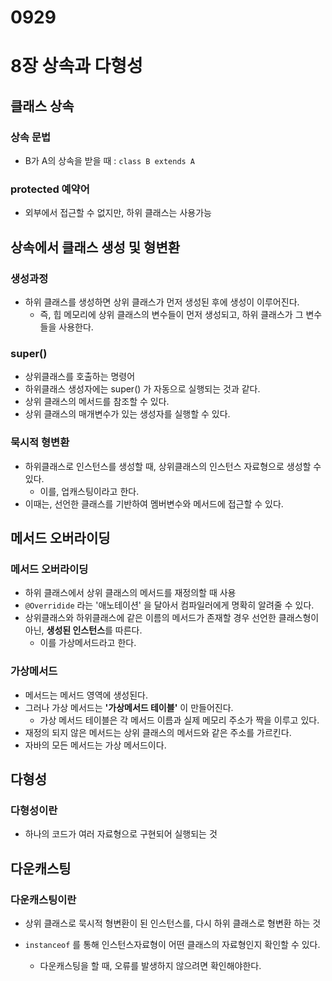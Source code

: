 # 0929

# 8장 상속과 다형성

## 클래스 상속

### 상속 문법

* B가 A의 상속을 받을 때 : `class B extends A`

### protected 예약어

* 외부에서 접근할 수 없지만, 하위 클래스는 사용가능



## 상속에서 클래스 생성 및 형변환

### 생성과정

* 하위 클래스를 생성하면 상위 클래스가 먼저 생성된 후에 생성이 이루어진다.
  * 즉, 힙 메모리에 상위 클래스의 변수들이 먼저 생성되고, 하위 클래스가 그 변수들을 사용한다.

### super()

* 상위클래스를 호출하는 명령어
* 하위클래스 생성자에는 super() 가 자동으로 실행되는 것과 같다.
* 상위 클래스의 메서드를 참조할 수 있다. 
* 상위 클래스의 매개변수가 있는 생성자를 실행할 수 있다.



### 묵시적 형변환

* 하위클래스로 인스턴스를 생성할 때, 상위클래스의 인스턴스 자료형으로 생성할 수 있다.
  * 이를, 업캐스팅이라고 한다.
* 이때는, 선언한 클래스를 기반하여 멤버변수와 메서드에 접근할 수 있다.



## 메서드 오버라이딩

### 메서드 오버라이딩

* 하위 클래스에서 상위 클래스의 메서드를 재정의할 때 사용
* `@Overridide` 라는 '애노테이션' 을 달아서 컴파일러에게 명확히 알려줄 수 있다.
* 상위클래스와 하위클래스에 같은 이름의 메서드가 존재할 경우 선언한 클래스형이 아닌, **생성된 인스턴스**를 따른다.
  * 이를 가상메서드라고 한다.

### 가상메서드

* 메서드는 메서드 영역에 생성된다.
* 그러나 가상 메서드는 **'가상메서드 테이블'** 이 만들어진다.
  * 가상 메서드 테이블은 각 메서드 이름과 실제 메모리 주소가 짝을 이루고 있다.
* 재정의 되지 않은 메서드는 상위 클래스의 메서드와 같은 주소를 가르킨다.
* 자바의 모든 메서드는 가상 메서드이다.



## 다형성

### 다형성이란

* 하나의 코드가 여러 자료형으로 구현되어 실행되는 것



## 다운캐스팅

### 다운캐스팅이란

* 상위 클래스로 묵시적 형변환이 된 인스턴스를, 다시 하위 클래스로 형변환 하는 것

* `instanceof` 를 통해 인스턴스자료형이 어떤 클래스의 자료형인지 확인할 수 있다.

  * 다운캐스팅을 할 때, 오류를 발생하지 않으려면 확인해야한다.

  

